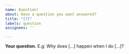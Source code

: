 ```yaml
---
name: Question!
about: Have a question you want answered?
title: "[?]"
labels: question
assignees: ''

---
```


**Your question.**
E.g: Why does [...] happen when I do [...]?
